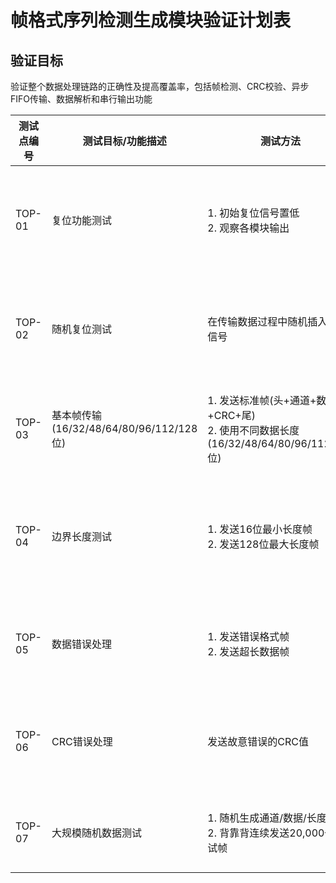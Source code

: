 # 帧格式序列检测生成模块验证计划表

## 验证目标
验证整个数据处理链路的正确性及提高覆盖率，包括帧检测、CRC校验、异步FIFO传输、数据解析和串行输出功能

| 测试点编号 | 测试目标/功能描述                     | 测试方法                                                                 | 预期结果                                                                 | 测试平台实现任务       |
|------------|---------------------------------------|--------------------------------------------------------------------------|--------------------------------------------------------------------------|------------------------|
| TOP-01     | 复位功能测试                          | 1. 初始复位信号置低<br>2. 观察各模块输出                                  | 所有寄存器清零，输出信号置0，状态机复位                                  | 主initial块           |
| TOP-02     | 随机复位测试                    | 在传输数据过程中随机插入复位信号                   |所有寄存器清零，输出信号置0，状态机复位                                             | fsm_test和wait_test       |
| TOP-03     | 基本帧传输(16/32/48/64/80/96/112/128位)                | 1. 发送标准帧(头+通道+数据+CRC+尾)<br>2. 使用不同数据长度(16/32/48/64/80/96/112/128位)     | 输出端得到正确串行数据(Gray码)                                           | test_single_frame     |
| TOP-04     | 边界长度测试                          | 1. 发送16位最小长度帧<br>2. 发送128位最大长度帧                          | 1. 仅输出16位有效数据<br>2. 完整输出128位数据                            | test_single_frame     |
| TOP-05     | 数据错误处理                        | 1. 发送错误格式帧<br>2. 发送超长数据帧                           | 在DATA状态转移回IDEL状态                                         | send_oversize_frame和send_frame(错误通道数据)       |
| TOP-06     | CRC错误处理                           | 发送故意错误的CRC值<br>                              | 1. crc_err置位<br>2. 数据不写入FIFO，无输出                              | send_frame(错误CRC)   |
| TOP-07     | 大规模随机数据测试                    | 1. 随机生成通道/数据/长度<br>2. 背靠背连续发送20,000个测试帧                   | 所有帧通过校验，输出数据正确                                             | test_single_frame（rand数据）       |

